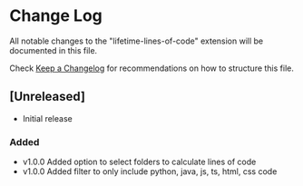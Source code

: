 # Change Log

All notable changes to the "lifetime-lines-of-code" extension will be documented in this file.

Check [Keep a Changelog](http://keepachangelog.com/) for recommendations on how to structure this file.

## [Unreleased]

- Initial release

### Added 

 - v1.0.0 Added option to select folders to calculate lines of code
 - v1.0.0 Added filter to only include python, java, js, ts, html, css code

